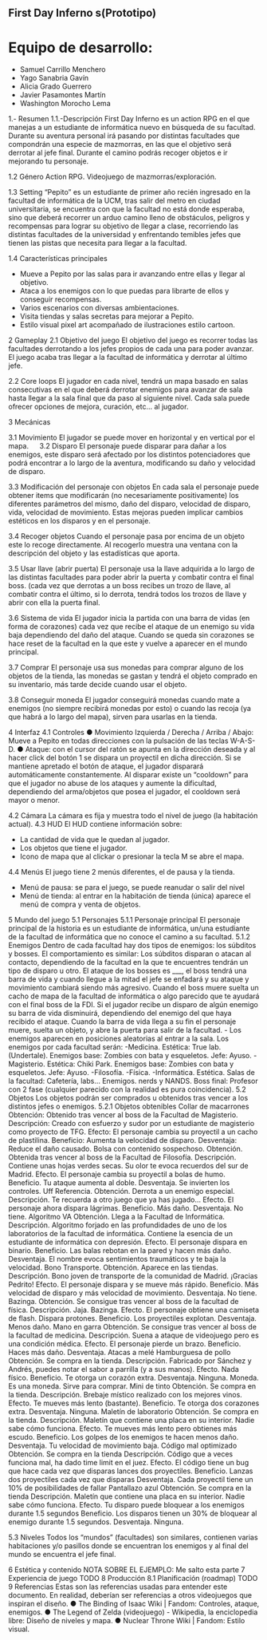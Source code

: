 ## First Day Inferno s(Prototipo)

# Equipo de desarrollo: 
- Samuel Carrillo Menchero
- Yago Sanabria Gavín
- Alicia Grado Guerrero
- Javier Pasamontes Martín 
- Washington Morocho Lema 

1.- Resumen
1.1.-Descripción
First Day Inferno es un action RPG en el que manejas a un estudiante de informática nuevo en búsqueda de su facultad. Durante su aventura personal irá pasando por distintas facultades que compondrán una especie de mazmorras, en las que el objetivo será derrotar al jefe final.
Durante el camino podrás recoger objetos e ir mejorando tu personaje.

1.2	Género
Action RPG. Videojuego de mazmorras/exploración.

1.3	Setting
“Pepito” es un estudiante de primer año recién ingresado en la facultad de informática de la UCM, tras salir del metro en ciudad universitaria, se encuentra con que la facultad no está donde esperaba, sino que deberá recorrer un arduo camino lleno de obstáculos, peligros y recompensas para lograr su objetivo de llegar a clase, recorriendo las distintas facultades de la universidad y enfrentando temibles jefes que tienen las pistas que necesita para llegar a la facultad. 

1.4	Características principales
-	Mueve a Pepito por las salas para ir avanzando entre ellas y llegar al objetivo.
-	Ataca a los enemigos con lo que puedas para librarte de ellos y conseguir recompensas.
-	Varios escenarios con diversas ambientaciones.
-	Visita tiendas y salas secretas para mejorar a Pepito.
- 	Estilo visual pixel art acompañado de ilustraciones estilo cartoon.

2	Gameplay
2.1	Objetivo del juego
El objetivo del juego es recorrer todas las facultades derrotando a los jefes propios de cada una para poder avanzar.
El juego acaba tras llegar a la facultad de informática y derrotar al último jefe.

2.2	Core loops
El jugador en cada nivel, tendrá un mapa basado en salas consecutivas en el que deberá derrotar enemigos para avanzar de sala hasta llegar a la sala final que da paso al siguiente nivel.
Cada sala puede ofrecer opciones de mejora, curación, etc… al jugador.
  

3	Mecánicas

3.1	Movimiento 
El jugador se puede mover en horizontal y en vertical por el mapa.
 
3.2	Disparo
El personaje puede disparar para dañar a los enemigos, este disparo será afectado por los distintos potenciadores que podrá encontrar a lo largo de la aventura, modificando su daño y velocidad de disparo.

3.3	Modificación del personaje con objetos
En cada sala el personaje puede obtener items que modificarán (no necesariamente positivamente) los diferentes parámetros del mismo, daño del disparo, velocidad de disparo, vida, velocidad de movimiento. Estas mejoras pueden implicar cambios estéticos en los disparos y en el personaje.

3.4	Recoger objetos
Cuando el personaje pasa por encima de un objeto este lo recoge directamente. Al recogerlo muestra una ventana con la descripción del objeto y las estadísticas que aporta.

3.5	Usar llave (abrir puerta)
El personaje usa la llave adquirida a lo largo de las distintas facultades para poder abrir la puerta y combatir contra el final boss. (cada vez que derrotas a un boss recibes un trozo de llave, al combatir contra el último, si lo derrota, tendrá todos los trozos de llave y abrir con ella la puerta final.

3.6	Sistema de vida
El jugador inicia la partida con una barra de vidas (en forma de corazones) cada vez que recibe el ataque de un enemigo su vida baja dependiendo del daño del ataque. Cuando se queda sin corazones se hace reset de la facultad en la que este y vuelve a aparecer en el mundo principal.

3.7	Comprar
El personaje usa sus monedas para comprar alguno de los objetos de la tienda, las monedas se gastan y tendrá el objeto comprado en su inventario, más tarde decide cuando usar el objeto.

3.8	Conseguir moneda
El jugador conseguirá monedas cuando mate a enemigos (no siempre recibirá monedas por esto) o cuando las recoja (ya que habrá a lo largo del mapa), sirven para usarlas en la tienda.

4	Interfaz
4.1	Controles
●	Movimiento Izquierda / Derecha / Arriba / Abajo: Mueve a Pepito en todas direcciones con la pulsación de las teclas W-A-S-D.
●	Ataque: con el cursor del ratón se apunta en la dirección deseada y al hacer click del botón 1 se dispara un proyectil en dicha dirección. Si se mantiene apretado el botón de ataque, el jugador disparará automáticamente constantemente. Al disparar existe un “cooldown” para que el jugador no abuse de los ataques y aumente la dificultad, dependiendo del arma/objetos que posea el jugador, el cooldown será mayor o menor.
 
4.2	Cámara
La cámara es fija y muestra todo el nivel de juego (la habitación actual).
4.3	HUD
El HUD contiene información sobre:
-	La cantidad de vida que le quedan al jugador.
-	Los objetos que tiene el jugador.
-	Icono de mapa que al clickar o presionar la tecla M se abre el mapa.

4.4	Menús
El juego tiene 2 menús diferentes, el de pausa y la tienda.
-	Menú de pausa: se para el juego, se puede reanudar o salir del nivel
-	Menú de tienda: al entrar en la habitación de tienda (única) aparece el menú de compra y venta de objetos.
 
5	Mundo del juego
5.1	Personajes
5.1.1	Personaje principal
El personaje principal de la historia es un estudiante de informática, un/una estudiante de la facultad de informática que no conoce el camino a su facultad.
5.1.2	Enemigos
Dentro de cada facultad hay dos tipos de enemigos: los súbditos y bosses. El comportamiento es similar:
Los súbditos disparan o atacan al contacto, dependiendo de la facultad en la que te encuentres tendrán un tipo de disparo u otro.
El ataque de los bosses es ___, el boss tendrá una barra de vida y cuando llegue a la mitad el jefe se enfadará y su ataque y movimiento cambiará siendo más agresivo.
Cuando el boss muere suelta un cacho de mapa de la facultad de informática o algo parecido que te ayudará con el final boss de la FDI.
Si el jugador recibe un disparo de algún enemigo su barra de vida disminuirá, dependiendo del enemigo del que haya recibido el ataque.
Cuando la barra de vida llega a su fin el personaje muere, suelta un objeto, y abre la puerta para salir de la facultad.
      -	Los enemigos aparecen en posiciones aleatorias al entrar a la sala.
Los enemigos por cada facultad serán:
-Medicina.
	Estética: True lab. (Undertale).
	Enemigos base: Zombies con bata y esqueletos.
	Jefe: Ayuso.
-Magisterio.
Estética: Chiki Park.
	Enemigos base: Zombies con bata y esqueletos.
	Jefe: Ayuso.
-Filosofía.
-Física.
-Informática.
	Estética. Salas de la facultad: Cafetería, labs…
Enemigos. nerds y NANDS. Boss final: Profesor con 2 fase (cualquier parecido con la realidad es pura coincidencia).
5.2	Objetos
Los objetos podrán ser comprados u obtenidos tras vencer a los distintos jefes o enemigos.
5.2.1 Objetos obtenibles
Collar de macarrones
Obtención: Obtenido tras vencer al boss de la Facultad de Magisterio.
Descripción: Creado con esfuerzo y sudor por un estudiante de magisterio como proyecto de TFG.
Efecto: El personaje cambia su proyectil a un cacho de plastilina.
Beneficio: Aumenta la velocidad de disparo.
Desventaja: Reduce el daño causado.
Bolsa con contenido sospechoso. 
Obtención. Obtenida tras vencer al boss de la Facultad de Filosofía.
Descripción. Contiene unas hojas verdes secas. Su olor te evoca recuerdos del sur de Madrid.
Efecto. El personaje cambia su proyectil a bolas de humo.
Beneficio. Tu ataque aumenta al doble.
Desventaja. Se invierten los controles.
Uff Referencia. 
Obtención. Derrota a un enemigo especial.
Descripción. Te recuerda a otro juego que ya has jugado… 
Efecto. El personaje ahora dispara lágrimas.
Beneficio. Más daño. 
Desventaja. No tiene.
Algoritmo VA
Obtención. Llega a la Facultad de Informática.
Descripción. Algoritmo forjado en las profundidades de uno de los laboratorios de la facultad de informática. Contiene la esencia de un estudiante de informática con depresión.
Efecto. El personaje dispara en binario.
Beneficio. Las balas rebotan en la pared y hacen más daño.
Desventaja. El nombre evoca sentimientos traumáticos y te baja la velocidad.
Bono Transporte. 
Obtención. Aparece en las tiendas.
Descripción. Bono joven de transporte de la comunidad de Madrid. ¡Gracias Pedrito!
Efecto. El personaje dispara y se mueve más rápido.
Beneficio. Más velocidad de disparo y más velocidad de movimiento. 
Desventaja. No tiene.
Bazinga.
	Obtención. Se consigue tras vencer al boss de la facultad de física.
	Descripción. Jaja. Bazinga.
	Efecto. El personaje obtiene una camiseta de flash. Dispara protones.
	Beneficio. Los proyectiles explotan.
	Desventaja. Menos daño.
Mano en garra
	Obtención. Se consigue tras vencer al boss de la facultad de medicina.
	Descripción. Suena a ataque de videojuego pero es una condición médica.
	Efecto. El personaje pierde un brazo.
	Beneficio. Haces más daño.
	Desventaja. Atacas a melé
Hamburguesa de pollo
	Obtención. Se compra en la tienda.
	Descripción. Fabricado por Sánchez y Andrés, puedes notar el sabor a parrilla (y a sus manos).
	Efecto. Nada físico.
	Beneficio. Te otorga un corazón extra.
	Desventaja. Ninguna.
Moneda. 
Es una moneda. Sirve para comprar.
Mini de tinto
	Obtención. Se compra en la tienda.
	Descripción. Brebaje místico realizado con los mejores vinos.
	Efecto. Te mueves más lento (bastante).
	Beneficio. Te otorga dos corazones extra.
	Desventaja. Ninguna.
Maletín de laboratorio
	Obtención. Se compra en la tienda.
	Descripción. Maletín que contiene una placa en su interior. Nadie sabe cómo      funciona.
	Efecto. Te mueves más lento pero obtienes más escudo.
	Beneficio. Los golpes de los enemigos te hacen menos daño.
	Desventaja. Tu velocidad de movimiento baja.
Código mal optimizado
	Obtención. Se compra en la tienda
	Descripción. Código que a veces funciona mal, ha dado time limit en el juez.
	Efecto. El código tiene un bug que hace cada vez que disparas lances dos proyectiles.
	Beneficio. Lanzas dos proyectiles cada vez que disparas
	Desventaja. Cada proyectil tiene un 10% de posibilidades de fallar
Pantallazo azul
	Obtención. Se compra en la tienda
	Descripción. Maletín que contiene una placa en su interior. Nadie sabe cómo funciona.
	Efecto. Tu disparo puede bloquear a los enemigos durante 1.5 segundos
	Beneficio. Los disparos tienen un 30% de bloquear al enemigo durante 1.5 segundos.
	Desventaja. Ninguna.

5.3	Niveles
Todos los “mundos” (facultades) son similares, contienen varias habitaciones y/o pasillos donde se encuentran los enemigos y al final del mundo se encuentra el jefe final.

6	Estética y contenido
NOTA SOBRE EL EJEMPLO: Me salto esta parte 
7	Experiencia de juego
TODO
8	Producción
8.1	Planificación (roadmap)
TODO
9	Referencias
Estas son las referencias usadas para entender este documento. En realidad, deberían ser referencias a otros videojuegos que inspiran el diseño.
●	The Binding of Isaac Wiki | Fandom: Controles, ataque, enemigos.
●	The Legend of Zelda (videojuego) - Wikipedia, la enciclopedia libre: Diseño de niveles y mapa.
●	Nuclear Throne Wiki | Fandom: Estilo visual.

